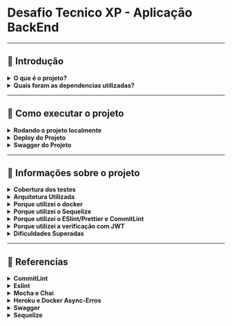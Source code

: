 # Desafio Tecnico XP - Aplicação BackEnd 

---

##  📍 Introdução

<details>
  <summary><strong>O que é o projeto?</strong></summary>
  O projeto é uma aplicação backEnd, desenvolvida para o desafio técnico da XP. 
     
  O meu projeto possui uma Application Programming Interface-API, sendo que o objetivo de uma API é disponilizar dados para que outros sistemas possam utilizar, ou seja o backEnd gerencia os dados do banco de dados e fornece ao frontEnd, atraves das requisições HTTP. 
     
  E com as arquitetura REST é feito a separação da responsabilidade do usuario e do servidor, pois toda a comunicação é feita através dos endpoints e na minha aplicação também foi feita a utlização de token que visa a segurança no acesso e na manipulação dos dados disponbilizados, o que é muito importante por se tratar de uma aplicação financeira.

<br />
</details>

<details>
  <summary><strong>Quais foram as dependencias utilizadas?</strong></summary>
  
  * Node
  * Express
  * Nodemon
  * Chai
  * Mocha
  * Express AssyncErros
  * Sinon
  * Sequelize
  * Dotenv
  * CommitLint
  * Prettier
  * Husky
  * Eslint
  * Mysql2
  * Swagger
  * Cors
  * Docker


<br />
</details>

---

## 📍 Como executar o projeto

  <details>
    <summary><strong>Rodando o projeto localmente</strong></summary>
  Para rodar o projeto localmente você precisa fazer o clone da aplicação:
       
       git@github.com:Luana0308/chalenge-stock-back-xp.git

  No terminal: 

    npm install
    npm start

  <br />
  </details>

  <details>
    <summary><strong>Deploy do Projeto</strong></summary>

  Realizei o deploy do projeto no Heroku que é uma Paas, pois ele provém de uma plataforma em nuvem, configurei com as variaveis de ambiente para que a minha aplicação e um banco de dados dentro do heroku. 

  Endpoint das ações: 

  - https://stock-challenge-back-end-xp.herokuapp.com/assets

  <br />
  </details>

  <details>
    <summary><strong>Swagger do Projeto</strong></summary>

  No projeto adicionei o swagger para poder facilitar a visualizar quais os endpoints da aplicação.

  - https://stock-challenge-back-end-xp.herokuapp.com/doc/

  <br />
  </details>
  
  
  ---

## 📍 Informações sobre o projeto

<details>
  <summary><strong>Cobertura dos testes</strong></summary>
     
   ![image](./images/coberturaTestes.png)
   ![image](./images/coberturaTestes2.png)
<br />
</details>

<details>
  <summary><strong>Arquitetura Utilizada</strong></summary>

  No projeto eu utilizei a arquitetura de Software do MSC, para poder organizar o projeto. 
  
  A camada C  é a controler que é a interface mais proxima do usuario, que processar e chamar as devidas funções. 

  A camada S é onde fica as regras de negocio, ou seja como deve ser as decisões daquela requisiçõa. 

  A camada M é a model onde entram as conexões com o banco de dados, no meu projeto eu coloquei a camada repositories para poder fazer a conexão com a Model do Sequelize. 


<br />
</details>

<details>
  <summary><strong>Porque utilizei o docker</strong></summary>
  
  O Docker foi utilizado para que a minha aplicação pudesse rodar em qualquer maquina, sem o conflito de versões diferentes dependendo do computador. E também com o Docker a aplicação não ocupa tanto espaço. 

<br />
</details>

<details>
  <summary><strong>Porque utilizei o Sequelize</strong></summary>

  No projeto foi utilizado uma aplicação ORM, que uma forma mais simples de interagir com o banco de dados atraves do codigo de javaScript, e com a ORM não é mais necessário escrever uma query ao SQL de forma crua pois a ORM realiza essa query.

  A ORM que eu escolhi foi a sequelize, que possui o padrão active record que é possivel criar relação e associação entre as tabelas no proprio javaScript.   

  A imagem de uma arquitetura com o sequelize, na qual baseie o meu projeto. A imagem foi retirada da aula de Sequelize da Trybe. 
  ![sequelize](./images/sequelize.png)

<br />
</details>

<details>
  <summary><strong>Porque utilizei o ESlint/Prettier e CommitLint </strong></summary>

  Utilizei a padronização com o ESLint, pois ele é uma otima ferramente que busca identrifcar os erros do padrão de codigo de acordo com aquilo que defini, e isso ajuda muito a manter um codigo mais organizado. 

  E para ajudar a manter esses padroes que defini eu coloquei o prettier que formata o meu codigo de acordo com essas regras. 

  E ainda pensando em padronização utilizei também o commitLint, que respeita as especificações do conventional Commits e dessa forma fica muito mais facil identificar o que foi realizado durante o desenvolvimento. 

<br />
</details>

<details>
  <summary><strong>Porque utilizei a verificação com JWT</strong></summary>
  
  O JWT é um json web token, que é gerado a partir dos nosso dados pessoais e que pode ser usado para fazer as requisições a API. 

  Nesse projeto eu utilizei o JWT que é uma maneira de obter a identidade do usuário com segurança, e eu faço a validação no login que gera o token e depois utilizo ele em varias rotas.

<br />
</details>



<details>
  <summary><strong>Dificuldades Superadas</strong></summary>
  
  - Configurar o setup da aplicação
  - Desenhar o banco de dados e como criar as rotas baseadas nas informações recebidas
  - Realizar o deploy no heroku com o banco de dados e as variaveis de ambiente
  - Configurar as actions no gitHub. 
  - Criação do swagger
  - Criação dos testes

<br />
</details>


---

## 📍 Referencias

<details>
  <summary><strong>CommitLint</strong></summary>
     
https://github.com/goldbergyoni/nodebestpractices/blob/master/README.brazilian-portuguese.md#3-pr%C3%A1ticas-de-estilo-de-c%C3%B3digo

https://github.com/conventional-changelog/commitlint

https://medium.com/linkapi-solutions/conventional-commits-pattern-3778d1a1e657

https://dev.to/vitordevsp/padronizacao-de-commit-com-commitlint-husky-e-commitizen-3g1n

<br />
</details>

<details>
  <summary><strong>Eslint</strontng></summary>
  
   https://eslint.org/docs/latest/user-guide/getting-started
  
   https://eslint.org/docs/latest/user-guide/configuring/rules#using-configuration-files
  
   https://github.com/lo1tuma/eslint-plugin-mocha/blob/master/docs/rules/no-mocha-arrows.md
  
   https://eslint.org/docs/latest/rules/func-names
  
   https://github.com/mysticatea/eslint-plugin-node/blob/master/docs/rules/no-missing-import.md

   https://dev.to/drsimplegraffiti/eslint-configuration-for-node-project-275l

   https://blog.bitsrc.io/how-to-set-up-node-js-application-with-eslint-and-prettier-b1b7994db69f

<br />
</details>

<details>
  <summary><strong>Mocha e Chai</strontng></summary>
     
  https://stackoverflow.com/a/60492240
  
  https://mochajs.org/#installation

  https://www.npmjs.com/package/sinon

  https://www.npmjs.com/package/mocha

  https://jonathanwatsonwebdevelopment.medium.com/how-to-unit-test-express-controllers-with-mocha-and-chai-5cb425c5c7db

  https://stackoverflow.com/questions/39747397/how-to-use-sinon-js-with-express-js-unit-testing

  https://www.npmjs.com/package/supertest

  https://sinonjs.org/how-to/stub-dependency/

  https://stackoverflow.com/questions/48931815/sinon-stub-not-replacing-function

  https://sinonjs.org/releases/latest/stubs/


<br />
</details>

<details>
  <summary><strong>Heroku e Docker Async-Erros</strontng></summary>
  
  https://dev.to/heroku/deploying-to-heroku-from-github-actions-29ej
  
  https://devcenter.heroku.com/articles/container-registry-and-runtime#dockerfile-commands-and-runtime
  
  https://enlear.academy/how-to-deploy-a-dockerized-web-app-to-heroku-using-the-github-actions-f16c00b19621

  https://www.npmjs.com/package/express-async-errors
     

<br />
</details>

<details>
  <summary><strong>Swagger</strontng></summary>
     
   https://github.com/davibaltar/example-swagger-autogen
  
   https://github.com/scottie1984/swagger-ui-express
  
   https://blog.logrocket.com/documenting-your-express-api-with-swagger/
  

<br />
</details>
  
  <details>
  <summary><strong>Sequelize<strontng></summary>
     
   https://sequelize.org/docs/v6/other-topics/migrations/#:~:text=Undoing%20Migrations%E2%80%8B&text=You%20can%20use%20db%3Amigrate,revert%20most%20the%20recent%20migration.&text=You%20can%20revert%20back%20to,with%20the%20%2D%2Dto%20option.
    
   https://davibaltar.medium.com/documenta%C3%A7%C3%A3o-autom%C3%A1tica-de-apis-em-node-js-eb03041c643b
  

<br />
</details>


